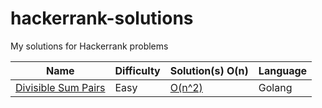 # hackerrank-solutions
My solutions for Hackerrank problems

| Name | Difficulty | Solution(s) O(n)| Language |
| --- | --- | --- | --- |
|[Divisible Sum Pairs](https://www.hackerrank.com/challenges/divisible-sum-pairs) | Easy | [O(n^2) ](https://github.com/kndwin/hackerrank-solutions/blob/master/solutions/divisible-sum-pairs.go) | Golang |
